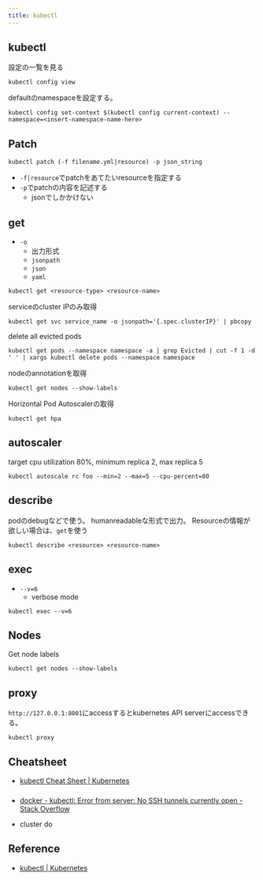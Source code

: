 ```yaml
---
title: kubectl
---
```


## kubectl
設定の一覧を見る

```
kubectl config view 
```

defaultのnamespaceを設定する。

```
kubectl config set-context $(kubectl config current-context) --namespace=<insert-namespace-name-here>
```

## Patch

```
kubectl patch (-f filename.yml|resource) -p json_string
```

* `-f|resource`でpatchをあてたいresourceを指定する
* `-p`でpatchの内容を記述する
    * jsonでしかかけない

## get

* `-o`
    * 出力形式
    * `jsonpath`
    * `json`
    * `yaml`

```
kubectl get <resource-type> <resource-name>
```

serviceのcluster IPのみ取得

```
kubectl get svc service_name -o jsonpath='{.spec.clusterIP}' | pbcopy
```

delete all evicted pods

```
kubectl get pods --namespace namespace -a | grep Evicted | cut -f 1 -d ' ' | xargs kubectl delete pods --namespace namespace
```

nodeのannotationを取得

```
kubectl get nodes --show-labels
```

Horizontal Pod Autoscalerの取得

```
kubectl get hpa
```

## autoscaler

target cpu utilization 80%, minimum replica 2, max replica 5

```
kubectl autoscale rc foo --min=2 --max=5 --cpu-percent=80
```

## describe
podのdebugなどで使う。
humanreadableな形式で出力。
Resourceの情報が欲しい場合は、`get`を使う

```
kubectl describe <resource> <resource-name>
```

## exec

* `--v=6`
    * verbose mode

```
kubectl exec --v=6
```

## Nodes

Get node labels

```
kubectl get nodes --show-labels
```

## proxy
`http://127.0.0.1:8001`にaccessするとkubernetes API serverにaccessできる。

```
kubectl proxy
```


## Cheatsheet
* [kubectl Cheat Sheet | Kubernetes](https://kubernetes.io/docs/reference/kubectl/cheatsheet/)

###
* [docker - kubectl: Error from server: No SSH tunnels currently open - Stack Overflow](https://stackoverflow.com/questions/36375030/kubectl-error-from-server-no-ssh-tunnels-currently-open)

* cluster do

## Reference
* [kubectl | Kubernetes](https://kubernetes.io/docs/reference/generated/kubectl/kubectl/)
